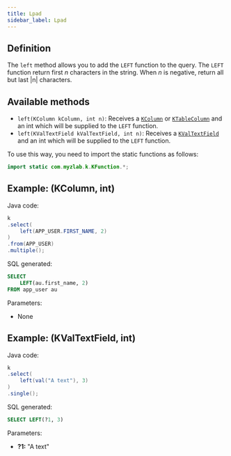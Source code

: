```yaml
---
title: Lpad
sidebar_label: Lpad
---
```


## Definition

The `left` method allows you to add the `LEFT` function to the query. The `LEFT` function return first *n* characters in the string. When *n* is negative, return all but last |n| characters.

## Available methods

- `left(KColumn kColumn, int n)`: Receives a [`KColumn`](/docs/misc/select-list-values#2-kcolumn) or [`KTableColumn`](/docs/misc/select-list-values#1-ktablecolumn) and an int which will be supplied to the `LEFT` function.
- `left(KValTextField kValTextField, int n)`: Receives a [`KValTextField`](/docs/misc/select-list-values#3-values) and an int which will be supplied to the `LEFT` function.

To use this way, you need to import the static functions as follows:

```java
import static com.myzlab.k.KFunction.*;
```

## Example: (KColumn, int)

Java code:

```java
k
.select(
    left(APP_USER.FIRST_NAME, 2)
)
.from(APP_USER)
.multiple();
```

SQL generated:

```sql
SELECT
    LEFT(au.first_name, 2)
FROM app_user au
```

Parameters:

- None

## Example: (KValTextField, int)

Java code:

```java
k
.select(
    left(val("A text"), 3)
)
.single();
```

SQL generated:

```sql
SELECT LEFT(?1, 3)
```

Parameters:

- **?1:** "A text"